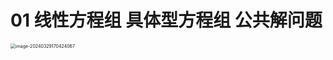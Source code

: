 # 01 线性方程组 具体型方程组 公共解问题

<img src="https://cvp.oss-cn-shanghai.aliyuncs.com/picgo/202403291704437.png" alt="image-20240329170424067" style="zoom:50%;" />
